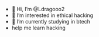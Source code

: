 - 👋 Hi, I’m @Ldragooo2
- 👀 I’m interested in ethical hacking
- 🌱 I’m currently studying  in btech
- help me learn hacking
<!---
Ldragooo2/Ldragooo2 is a ✨ special ✨ repository because its `README.md` (this file) appears on your GitHub profile.
You can click the Preview link to take a look at your changes.
--->
